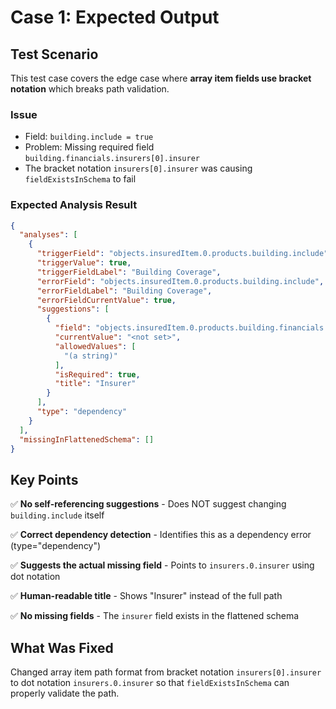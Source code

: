 # Case 1: Expected Output

## Test Scenario
This test case covers the edge case where **array item fields use bracket notation** which breaks path validation.

### Issue
- Field: `building.include = true`
- Problem: Missing required field `building.financials.insurers[0].insurer`
- The bracket notation `insurers[0].insurer` was causing `fieldExistsInSchema` to fail

### Expected Analysis Result

```json
{
  "analyses": [
    {
      "triggerField": "objects.insuredItem.0.products.building.include",
      "triggerValue": true,
      "triggerFieldLabel": "Building Coverage",
      "errorField": "objects.insuredItem.0.products.building.include",
      "errorFieldLabel": "Building Coverage",
      "errorFieldCurrentValue": true,
      "suggestions": [
        {
          "field": "objects.insuredItem.0.products.building.financials.insurers.0.insurer",
          "currentValue": "<not set>",
          "allowedValues": [
            "(a string)"
          ],
          "isRequired": true,
          "title": "Insurer"
        }
      ],
      "type": "dependency"
    }
  ],
  "missingInFlattenedSchema": []
}
```

## Key Points

✅ **No self-referencing suggestions** - Does NOT suggest changing `building.include` itself

✅ **Correct dependency detection** - Identifies this as a dependency error (type="dependency")

✅ **Suggests the actual missing field** - Points to `insurers.0.insurer` using dot notation

✅ **Human-readable title** - Shows "Insurer" instead of the full path

✅ **No missing fields** - The `insurer` field exists in the flattened schema

## What Was Fixed

Changed array item path format from bracket notation `insurers[0].insurer` to dot notation `insurers.0.insurer` so that `fieldExistsInSchema` can properly validate the path.
